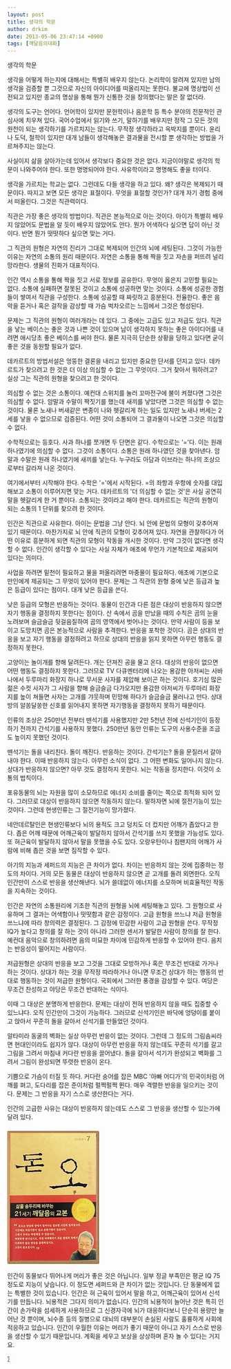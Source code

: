 ```yaml
---
layout: post
title: 생각의 학문
author: drkim
date: 2013-05-06 23:47:14 +0900
tags: [깨달음의대화]
---
```

생각의 학문 


  


생각을 어떻게 하는지에 대해서는 특별히 배우지 않는다. 논리학이 알려져 있지만 남의 생각을 검증할 뿐 그것으로 자신의 아이디어를 떠올리지는 못한다. 불교에 명상법이 선전되고 있지만 종교의 명상을 통해 뭔가 신통한 것을 창의했다는 말은 잘 없더라. 


  


생각의 도구는 언어다. 언어학이 있지만 문헌학이나 음운학 등 특수 분야의 전문적인 관심사에 치우쳐 있다. 국어수업에서 읽기와 쓰기, 말하기를 배우지만 정작 그 모든 것의 원천이 되는 생각하기를 가르치지는 않는다. 무작정 생각하라고 윽박지를 뿐이다. 윤리나 도덕, 철학이 있지만 대개 남들이 생각해놓은 결과물을 전시할 뿐 생각하는 방법을 가르쳐주지는 않는다. 


  


사실이지 삶을 살아가는데 있어서 생각보다 중요한 것은 없다. 지금이야말로 생각의 학문이 나와주어야 한다. 또한 명명되어야 한다. 사유학이라고 명명해도 좋을 터이다. 


  


생각을 가르치는 학교는 없다. 그런데도 다들 생각을 하고 있다. 왜? 생각은 복제되기 때문이다. 따지고 보면 모든 생각은 표절이다. 무엇을 표절할 것인가? 대개 자기 경험 중에서 떠올린다. 그것은 직관력이다. 


  


직관은 가장 좋은 생각의 방법이다. 직관은 본능적으로 아는 것이다. 아이가 특별히 배우지 않았어도 문법을 알 듯이 배우지 않았어도 안다. 뭔가 어색하다 싶으면 답이 아닌 것이다. 반면 뭔가 떳떳하다 싶으면 맞는 거다. 


  


그 직관의 원형은 자연의 진리가 그대로 복제되어 인간의 뇌에 세팅된다. 그것이 가능한 이유는 자연의 소통의 원리 때문이다. 자연은 소통을 통해 짝을 짓고 자손을 퍼뜨려 널리 망라한다. 생물의 진화가 대표적이다. 


  


인간 역시 소통을 통해 짝을 짓고 서로 정보를 공유한다. 무엇이 옳은지 고민할 필요는 없다. 소통에 실패하면 잘못된 것이고 소통에 성공하면 맞는 것이다. 소통에 성공한 경험들이 쌓여서 직관을 구성한다. 소통에 성공할 때 짜릿하고 흥분된다. 전율한다. 좋은 음악을 듣거나 혹은 걸작을 감상할 때 가슴 벅차오르는 느낌에서 그것은 형성된다. 


  


문제는 그 직관의 원형이 여러개라는 데 있다. 그 중에는 고급도 있고 저급도 있다. 직관을 낳는 베이스는 좋은 것과 나쁜 것이 있으며 남이 생각하지 못하는 좋은 아이디어를 내려면 애시당초 좋은 베이스를 써야 한다. 물론 지극히 단순한 상황을 당하고 있다면 굳이 좋은 것을 동원할 필요가 없다. 


  


데카르트의 방법서설은 엉뚱한 결론을 내리고 있지만 중요한 단서를 던지고 있다. 데카르트가 찾으려고 한 것은 더 이상 의심할 수 없는 그 무엇이다. 그거 찾아서 뭐하려고? 실상 그는 직관의 원형을 찾으려고 한 것이다. 


  


의심할 수 없는 것은 소통이다. 예컨대 스위치를 눌러 꼬마전구에 불이 켜졌다면 그것은 의심할 수 없다. 암말과 수말이 짝짓기를 했는데 새끼를 낳았다면 그것은 의심할 수 없는 것이다. 물론 노새나 버새같은 변종이 나와 헷갈리게 하는 일도 있지만 노새나 버세는 2세를 낳을 수 없으므로 검증된다. 어떤 것이 소통되어 그 결과물이 나오면 그것은 의심할 수 없다. 


  


수학적으로는 등호다. 사과 하나를 쪼개면 두 단면은 같다. 수학으로는 '='다. 이는 원래 하나였기에 의심할 수 없다. 그것이 소통이다. 소통은 원래 하나였던 것을 찾아낸다. 암말과 수말은 원래 하나였기에 새끼를 낳는다. 누구라도 아담과 이브라는 하나의 조상으로부터 갈라져 나온 것이다. 


  


여기에서부터 시작해야 한다. 수학은 '='에서 시작된다. =의 좌항과 우항에 숫자를 대입해보고 소통이 이루어지면 맞는 거다. 데카르트의 '더 의심할 수 없는 것'은 사실 공연히 말을 헷갈리게 한 거 뿐이다. 소통되는 것이라고 해야 한다. 데카르트는 직관의 원형이 되는 소통의 1 단위를 찾으려 한 것이다. 


  


인간은 직관으로 사유한다. 아이는 문법을 그냥 안다. 뇌 안에 문법의 모형이 갖추어져 있기 때문이다. 마찬가지로 뇌 안에 직관의 모형이 갖추어져 있다. 자연을 관찰하다가 어떤 이유로 흥분하게 되면 직관의 모형이 작동을 개시한 것이다. 만약 그것이 없다면 생각할 수 없다. 인간이 생각할 수 있다는 사실 자체가 애초에 무언가 기본적으로 제공되어 있다는 의미다. 


  


사업을 하려면 밑천이 필요하고 물을 퍼올리려면 마중물이 필요하다. 애초에 기본으로 만인에게 제공되는 그 무엇이 있어야 한다. 문제는 그 직관의 원형 중에 낮은 등급과 높은 등급이 있다는 점이다. 대개 낮은 등급을 쓴다. 


  


낮은 등급의 모형은 반응하는 것이다. 동물이 인간과 다른 점은 대상이 반응하지 않으면 자기 행동을 결정하지 못한다는 점이다. 산 속에서 곰을 만났을 때의 수칙은 곰의 눈을 노려보며 슬금슬금 뒷걸음질하여 곰의 영역에서 벗어나는 것이다. 만약 사람이 등을 보이고 도망치면 곰은 본능적으로 사람을 추격한다. 반응을 포착한 것이다. 곰은 상대의 반응을 보고 자기 행동을 결정하려고 하므로 상대의 반응을 읽지 못하면 아무런 행동도 결정하지 못한다. 


  


고양이는 놀이개를 향해 달려든다. 개는 던져진 공을 물고 온다. 대상의 반응이 없으면 어떤 행동도 결정하지 못한다. 그러므로 TV 다큐멘터리에 나오는 용감한 아저씨는 사바나에서 두루마리 화장지 하나로 무서운 사자를 제압해 보이곤 하는 것이다. 호기심 많은 젊은 수컷 사자가 그 사람을 향해 슬금슬금 다가오지만 용감한 아저씨가 두루마리 화장지를 높이 쳐들면 사자는 고개를 갸웃하며 민망해 하다가 슬금슬금 물러나고 만다. 상대방의 알쏭달쏭한 신호를 읽어내지 못하면 자기행동을 결정하지 못하기 때문이다. 


  


인류의 조상은 250만년 전부터 뗀석기를 사용했지만 2만 5천년 전에 신석기인이 등장하기 전까지 간석기를 사용하지 못했다. 250만년 동안 인류는 도구의 사용수준을 조금도 높이지 못했던 것이다. 


  


뗀석기는 돌을 내리친다. 돌이 깨진다. 반응하는 것이다. 간석기는? 돌을 문질러서 갈아내야 한다. 이때 반응하지 않는다. 아무런 소식이 없다. 그 어떤 변화도 일어나지 않는다. 상대가 반응하지 않으면? 아무 것도 결정하지 못한다. 뇌는 작동을 정지한다. 이것이 소통의 법칙이다. 


  


포유동물의 뇌는 자원을 많이 소모하므로 에너지 소비를 줄이는 쪽으로 최적화 되어 있다. 그러므로 대상이 반응하지 않으면 작동하지 않는다. 말하자면 뇌에 절전기능이 있는 것이다. 그런데 현생인류는 그 절전기능이 망가졌다. 


  


네안데르탈인은 현생인류보다 뇌의 용적도 크고 덩치도 더 컸지만 어깨가 좁았다고 한다. 좁은 어깨 때문에 어깨근육이 발달하지 않아서 간석기를 쓰지 못했을 가능성도 있다. 또 혀근육이 발달하지 않아서 말을 못했을 수도 있다. 오랑우탄이나 침팬지의 어깨가 사람에 비해 좁은 것을 보면 짐작할 수 있다. 


  


아기의 지능과 세퍼드의 지능은 큰 차이가 없다. 차이는 반응하지 않는 것에 집중하는 정도의 차이다. 거의 모든 동물은 대상이 반응하지 않으면 곧 고개를 돌려 외면한다. 오직 인간만이 스스로 반응을 생산해낸다. 뇌가 쓸데없이 에너지를 소모하며 비효율적인 작동을 지속하는 것이다. 


  


인간은 자연의 소통원리에 기초한 직관의 원형을 뇌에 세팅해놓고 있다. 그 원형으로 사유하며 그 결과는 어색함이나 떳떳함과 같은 감정이다. 고급 원형을 쓰느냐 저급 원형을 쓰느냐에 따라 창의력은 결정된다. 그 감정에 민감한 사람이 고급 원형을 쓴다. 무작정 IQ가 높다고 창의를 잘 하는 것이 아니라 그러한 센서가 발달한 사람이 창의를 잘 한다. 예컨대 음악으로 창의하려면 음의 미묘한 차이에 민감하게 반응할 수 있어야 한다. 음치는 반응성이 떨어지는 사람이다. 


  


저급원형은 상대의 반응을 보고 그것을 그대로 모방하거나 혹은 무조건 반대로 가거나 하는 것이다. 상대가 하는 것을 무작정 따라하거나 아니면 무조건 상대가 하는 행동의 반대로 행동하는 것이 저급한 원형이다. 국회에서 그러한 풍경을 감상할 수 있다. 여당은 무조건 찬성하고 야당은 무조건 반대하는 식이다. 


  


이때 그 대상은 분명하게 반응한다. 문제는 대상이 전혀 반응하지 않을 때도 집중할 수 있느냐다. 오직 인간만이 그것이 가능하다. 그러므로 신석기인은 바닥에 엉덩이를 붙이고 앉아서 꾸준히 돌을 갈아서 신석기를 만들었던 것이다. 


  


알타미라 동굴의 벽화는 실상 아무런 반응이 없는 것이다. 그런데 그 정도의 그림솜씨라면 현대인이라도 쉽지가 않다. 대상이 아무런 반응을 하지 않는데도 꾸준히 석기를 갈고 그림을 그려서 마침내 커다란 반응을 끌어냈다. 돌을 갈아서 석기가 완성되고 벽화를 그려서 그림이 완성되면 뚜렷한 반응이 온다. 


  


기쁨으로 가슴이 터질 듯 하다. 커다란 숭어를 잡은 MBC '아빠 어디가'의 민국이처럼 어깨를 펴고, 도다리를 잡은 준이처럼 펄쩍펄쩍 뛴다. 매우 격렬한 반응을 일으키는 것이다. 문제는 그 반응을 자기 스스로 생산한다는 거다. 


  


인간의 고급한 사유는 대상이 반응하지 않는데도 스스로 그 반응을 생산할 수 있는가에 달려 있다. 


  




 ###


  





  ![](/files/attach/images/198/727/315/55.JPG) 
  
  
   인간이 동물보다 뛰어나게 머리가 좋은 것은 아닙니다. 일부 정글 부족민은 평균 IQ 75 정도로 지능이 낮습니다. 이 정도면 세퍼드와 큰 차이가 없는 것입니다. 단 동물에게 없는 특별한 것이 있습니다. 인간은 혀 근육이 있어서 말을 하고, 어깨근육이 있어서 신석기를 만듭니다. 뇌용적은 그다지 의미가 없습니다. 인간의 뇌용적이 늘어난 것은 특히 인간이 손가락을 섬세하게 사용하므로 그 신경자극에 뇌가 대응하다보니 단순히 용량만 늘어난 것 뿐이며, 뇌수종 등의 질병으로 대뇌의 대부분이 손실된 사람도 훌륭하게 사회에 적응하고 있습니다. 인간이 우월한 이유는 머리가 좋기 때문이 아니고 자기 스스로 반응을 생산할 수 있기 때문입니다. 계획을 세우고 보상을 상상하며 혼자 놀 수 있다는 거지요. 
  
  
  
  
  
    ∑ 
  
  
  
  
  
  
  
  
  
  
  
  
  
  
  
  
  
  
  
  
  
  
  
  
  
  
  
